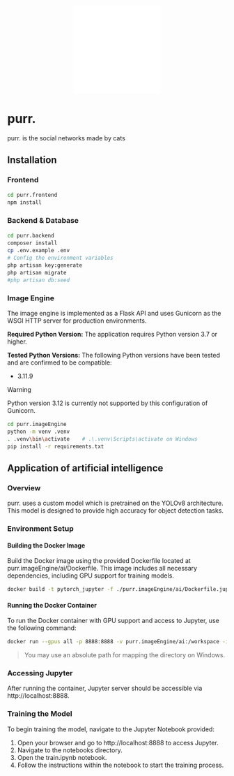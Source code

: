 <p align="center"><img src="assets/purr.logo.webp" alt="purr. Logo" width="200"></p>

# purr.

purr. is the social networks made by cats

## Installation

### Frontend

```bash
cd purr.frontend
npm install
```

### Backend & Database

```bash
cd purr.backend
composer install
cp .env.example .env
# Config the environment variables
php artisan key:generate
php artisan migrate
#php artisan db:seed
```

### Image Engine

The image engine is implemented as a Flask API and uses Gunicorn as the WSGI HTTP server for production environments.

**Required Python Version:**
The application requires Python version 3.7 or higher.

**Tested Python Versions:**
The following Python versions have been tested and are confirmed to be compatible:

- 3.11.9

> [!WARNING]
> Python version 3.12 is currently not supported by this configuration of Gunicorn.

```bash
cd purr.imageEngine
python -m venv .venv
. .venv\bin\activate    # .\.venv\Scripts\activate on Windows
pip install -r requirements.txt
```

## Application of artificial intelligence

### Overview

purr. uses a custom model which is pretrained on the YOLOv8 architecture. This model is designed to provide high accuracy for object detection tasks.

### Environment Setup

#### Building the Docker Image

Build the Docker image using the provided Dockerfile located at purr.imageEngine/ai/Dockerfile. This image includes all necessary dependencies, including GPU support for training models.

```sh
docker build -t pytorch_jupyter -f ./purr.imageEngine/ai/Dockerfile.jupyter .
```

#### Running the Docker Container

To run the Docker container with GPU support and access to Jupyter, use the following command:

```sh
docker run --gpus all -p 8888:8888 -v purr.imageEngine/ai:/workspace -it pytorch_jupyter
```

> You may use an absolute path for mapping the directory on Windows.

### Accessing Jupyter

After running the container, Jupyter server should be accessible via http://localhost:8888.

### Training the Model

To begin training the model, navigate to the Jupyter Notebook provided:

1. Open your browser and go to http://localhost:8888 to access Jupyter.
2. Navigate to the notebooks directory.
3. Open the train.ipynb notebook.
4. Follow the instructions within the notebook to start the training process.
